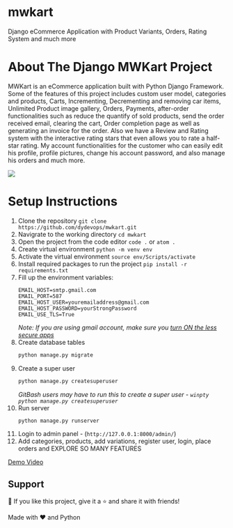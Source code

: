 # mwkart
Django eCommerce Application with Product Variants, Orders, Rating System and much more

# About The Django MWKart Project
MWKart is an eCommerce application built with Python Django Framework. Some of the features of this project includes custom user model, categories and products, Carts, Incrementing, Decrementing and removing car items, Unlimited Product image gallery, Orders, Payments, after-order functionalities such as reduce the quantify of sold products, send the order received email, clearing the cart, Order completion page as well as generating an invoice for the order. Also we have a Review and Rating system with the interactive rating stars that even allows you to rate a half-star rating. My account functionalities for the customer who can easily edit his profile, profile pictures, change his account password, and also manage his orders and much more.

<img src="https://github.com/dydevops/mwkart/media/mwkar-screenshot.jpg">

# Setup Instructions

1. Clone the repository `git clone https://github.com/dydevops/mwkart.git`
2. Navigrate to the working directory `cd mwkart`
3. Open the project from the code editor `code .` or `atom .`
4. Create virtual environment `python -m venv env`
5. Activate the virtual environment `source env/Scripts/activate`
6. Install required packages to run the project `pip install -r requirements.txt`
7. Fill up the environment variables:
    ```
    EMAIL_HOST=smtp.gmail.com
    EMAIL_PORT=587
    EMAIL_HOST_USER=youremailaddress@gmail.com
    EMAIL_HOST_PASSWORD=yourStrongPassword
    EMAIL_USE_TLS=True
    ```
    _Note: If you are using gmail account, make sure you [turn ON the less secure apps](https://myaccount.google.com/lesssecureapps)_
8. Create database tables
    ```sh
    python manage.py migrate
    ```
9. Create a super user
    ```sh
    python manage.py createsuperuser
    ```
    _GitBash users may have to run this to create a super user - `winpty python manage.py createsuperuser`_
10. Run server
    ```sh
    python manage.py runserver
    ```
11. Login to admin panel - (`http://127.0.0.1:8000/admin/`)
12. Add categories, products, add variations, register user, login, place orders and EXPLORE SO MANY FEATURES


[Demo Video](#)

## Support
💙 If you like this project, give it a ⭐ and share it with friends!

Made with ❤️ and Python
